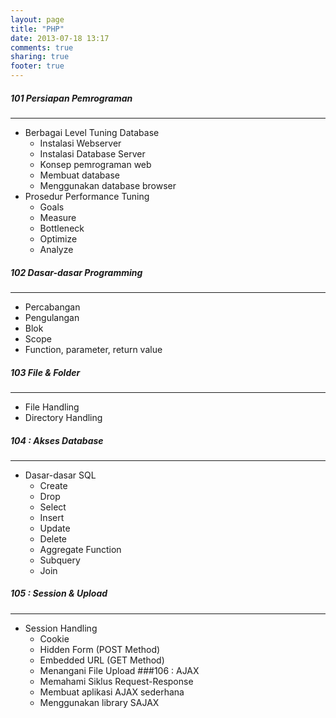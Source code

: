 ```yaml
---
layout: page
title: "PHP"
date: 2013-07-18 13:17
comments: true
sharing: true
footer: true
---
```


<div markdown class="pageContent">

##### 101 Persiapan Pemrograman
- - - - - - -
* Berbagai Level Tuning Database
	* Instalasi Webserver
	* Instalasi Database Server
	* Konsep pemrograman web
	* Membuat database
	* Menggunakan database browser
* Prosedur Performance Tuning
	* Goals
	* Measure
	* Bottleneck
	* Optimize
	* Analyze

##### 102 Dasar-dasar Programming
- - - - - - -
* Percabangan
* Pengulangan
* Blok
* Scope
* Function, parameter, return value

##### 103 File & Folder
- - - - - - -
* File Handling
* Directory Handling

##### 104 : Akses Database
- - - - - - -
* Dasar-dasar SQL
	* Create
	* Drop
	* Select
	* Insert
	* Update
	* Delete
	* Aggregate Function
	* Subquery
	* Join

##### 105 : Session & Upload
- - - - - - -
* Session Handling
	* Cookie
	* Hidden Form (POST Method)
	* Embedded URL (GET Method)
	* Menangani File Upload ###106 : AJAX
	* Memahami Siklus Request-Response
	* Membuat aplikasi AJAX sederhana
	* Menggunakan library SAJAX
